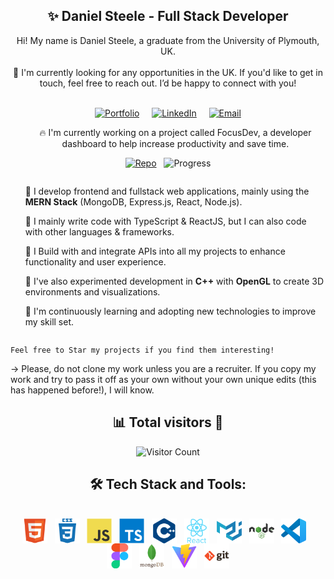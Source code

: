 

 <div align="center">
   
 <h2> ✨ Daniel Steele - Full Stack Developer </h2>
    <p1> Hi! My name is Daniel Steele, a graduate from the University of Plymouth, UK. </p1>
           <br>
           <br>
        <p1> 💼 I'm currently looking for any opportunities in the UK. If you'd like to get in touch, feel free to reach out. I’d be happy to connect with you! </p1>
</div> 
        &nbsp;&nbsp;&nbsp;

<div align="center">

[![Portfolio](https://img.shields.io/badge/Portfolio-000000?style=for-the-badge&logo=vercel&logoColor=ff4c98)](https://danielsteele.dev) 
&nbsp;&nbsp;&nbsp;
[![LinkedIn](https://img.shields.io/badge/LinkedIn-0077B5?style=for-the-badge&logo=linkedin&logoColor=white)](https://www.linkedin.com/in/daniel-steele-b06443198/) 
&nbsp;&nbsp;&nbsp;
[![Email](https://img.shields.io/badge/Email-D14836?style=for-the-badge&logo=gmail&logoColor=white)](mailto:dsteele1906@gmail.com)

</div>

<div align="center">
  <ul> 🔥 I'm currently working on a project called FocusDev, a developer dashboard to help increase productivity and save time. </ul>
  
  <div style="display: flex; align-items: center; justify-content: center;">
    <a href="https://github.com/Danielsteele1/FocusDev">
      <img src="https://img.shields.io/badge/Repo-000000?style=for-the-badge&logo=github&logoColor=white" alt="Repo" />
    </a>
    &nbsp;&nbsp;&nbsp;
    <img src="https://geps.dev/progress/75" alt="Progress" />
  </div>
</div>

  <ul align="left" style="display: inline-block; text-align: left; list-style-type: none; padding: 0;">
    <ul> 🔹 I develop frontend and fullstack web applications, mainly using the <b>MERN Stack</b> (MongoDB, Express.js, React, Node.js).</ul>
    <ul> 🔹 I mainly write code with TypeScript & ReactJS, but I can also code with other languages & frameworks.</ul>
    <ul> 🔹 I Build with and integrate APIs into all my projects to enhance functionality and user experience.</ul>
    <ul> 🔹 I've also experimented development in <b>C++</b> with <b>OpenGL</b> to create 3D environments and visualizations.</ul>
    <ul> 🔹 I'm continuously learning and adopting new technologies to improve my skill set.</ul>
  </ul>


    Feel free to Star my projects if you find them interesting!

 -> Please, do not clone my work unless you are a recruiter. If you copy my work and try to pass it off as your own without your own unique edits (this has happened before!), I will know.

<div align="center">
    
  <h2> 📊 Total visitors 👀 </h2>
  
![Visitor Count](https://profile-counter.glitch.me/danielsteele1/count.svg)

<h2> 🛠️ Tech Stack and Tools: </h2>
  &nbsp;&nbsp;&nbsp;
<div style="display: flex; justify-content: center; flex-wrap: wrap;">
  <img src="https://github.com/devicons/devicon/blob/master/icons/html5/html5-original.svg" title="HTML5" alt="HTML" width="40" height="40"/>
   &nbsp;&nbsp;&nbsp;
  <img src="https://github.com/devicons/devicon/blob/master/icons/css3/css3-plain-wordmark.svg"  title="CSS3" alt="CSS" width="40" height="40"/>
   &nbsp;&nbsp;&nbsp;
  <img src="https://github.com/devicons/devicon/blob/master/icons/javascript/javascript-original.svg" title="JavaScript" alt="JavaScript" width="40" height="40"/>
  &nbsp;&nbsp;&nbsp;
   <img src="https://github.com/devicons/devicon/blob/master/icons/typescript/typescript-original.svg" title=TypeScript" alt="TypeScript" width="40" height="40"/>
  &nbsp;&nbsp;&nbsp;
  <img src="https://github.com/devicons/devicon/blob/master/icons/cplusplus/cplusplus-plain.svg" title="c++" alt="c++" width="40" height="40"/>
  &nbsp;&nbsp;&nbsp;
  <img src="https://github.com/devicons/devicon/blob/master/icons/react/react-original-wordmark.svg" title="React" alt="React" width="40" height="40"/>
  &nbsp;&nbsp;&nbsp;
  <img src="https://github.com/devicons/devicon/blob/master/icons/materialui/materialui-original.svg" title="MaterialUI"  alt="MaterialUI" width="40" height="40"/>
  &nbsp;&nbsp;&nbsp;
  <img src="https://github.com/devicons/devicon/blob/master/icons/nodejs/nodejs-original-wordmark.svg" title="NodeJS" alt="NodeJS" width="40" height="40">
  &nbsp;&nbsp;&nbsp;
  <img src="https://github.com/devicons/devicon/blob/master/icons/vscode/vscode-original.svg" alt="VS Code" width="40" height="40"/>
    &nbsp;&nbsp;&nbsp;
  <img src="https://raw.githubusercontent.com/devicons/devicon/master/icons/figma/figma-original.svg" title="Figma" alt="Figma" width="40" height="40"/>  
  &nbsp;&nbsp;&nbsp;
  <img src="https://github.com/devicons/devicon/blob/master/icons/mongodb/mongodb-original-wordmark.svg" title="MongoDB"  alt="MongoDB" width="40" height="40"/>
  &nbsp;&nbsp;&nbsp;
   <img src="https://github.com/devicons/devicon/blob/master/icons/vitejs/vitejs-original.svg" title="vitejs"  alt="vite" width="40" height="40"/>
  &nbsp;&nbsp;&nbsp;
  <img src="https://github.com/devicons/devicon/blob/master/icons/git/git-original-wordmark.svg" title="Git" alt="Git" width="40" height="40"/>
  </div>


